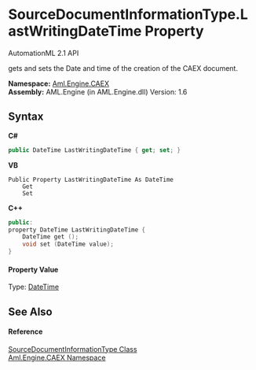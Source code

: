 # SourceDocumentInformationType.LastWritingDateTime Property 
AutomationML 2.1 API 

gets and sets the Date and time of the creation of the CAEX document.

**Namespace:**&nbsp;<a href="N_Aml_Engine_CAEX">Aml.Engine.CAEX</a><br />**Assembly:**&nbsp;AML.Engine (in AML.Engine.dll) Version: 1.6

## Syntax

**C#**<br />
``` C#
public DateTime LastWritingDateTime { get; set; }
```

**VB**<br />
``` VB
Public Property LastWritingDateTime As DateTime
	Get
	Set
```

**C++**<br />
``` C++
public:
property DateTime LastWritingDateTime {
	DateTime get ();
	void set (DateTime value);
}
```


#### Property Value
Type: <a href="https://docs.microsoft.com/dotnet/api/system.datetime" target="_parent" rel="noopener noreferrer">DateTime</a>

## See Also


#### Reference
<a href="T_Aml_Engine_CAEX_SourceDocumentInformationType">SourceDocumentInformationType Class</a><br /><a href="N_Aml_Engine_CAEX">Aml.Engine.CAEX Namespace</a><br />